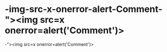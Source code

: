 # -img-src-x-onerror-alert-Comment-"><img src=x onerror=alert('Comment')>

-"><img src=x onerror=alert('Comment')>
